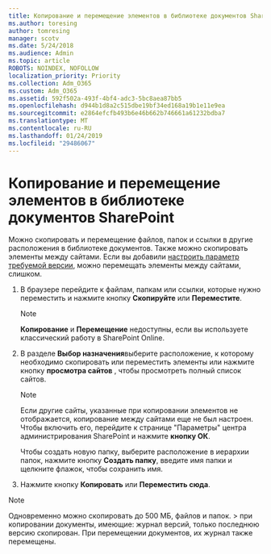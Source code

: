 ```yaml
---
title: Копирование и перемещение элементов в библиотеке документов SharePoint
ms.author: toresing
author: tomresing
manager: scotv
ms.date: 5/24/2018
ms.audience: Admin
ms.topic: article
ROBOTS: NOINDEX, NOFOLLOW
localization_priority: Priority
ms.collection: Adm_O365
ms.custom: Adm_O365
ms.assetid: 592f502a-493f-4bf4-adc3-5bc8aea87bb5
ms.openlocfilehash: d944b1d8a2c515dbe19bf34ed168a19b1e11e9ea
ms.sourcegitcommit: e2864efcfb493b6e46b662b746661a61232bdba7
ms.translationtype: MT
ms.contentlocale: ru-RU
ms.lasthandoff: 01/24/2019
ms.locfileid: "29486067"
---
```

# <a name="copy-or-move-items-in-a-sharepoint-document-library"></a>Копирование и перемещение элементов в библиотеке документов SharePoint

Можно скопировать и перемещение файлов, папок и ссылки в другие расположения в библиотеке документов. Также можно скопировать элементы между сайтами. Если вы добавили [настроить параметр требуемой версии](https://go.microsoft.com/fwlink/?linkid=622980), можно перемещать элементы между сайтами, слишком.
  
1. В браузере перейдите к файлам, папкам или ссылки, которые нужно переместить и нажмите кнопку **Скопируйте** или **Переместите**.
    
    > [!NOTE]
    > **Копирование** и **Перемещение** недоступны, если вы используете классический работу в SharePoint Online. 
  
2. В разделе **Выбор назначения**выберите расположение, к которому необходимо скопировать или переместить элементы или нажмите кнопку **просмотра сайтов** , чтобы просмотреть полный список сайтов. 
    
    > [!NOTE]
    > Если другие сайты, указанные при копировании элементов не отображается, копирование между сайтами еще не был настроен. Чтобы включить его, перейдите к странице "Параметры" центра администрирования SharePoint и нажмите **кнопку ОК**. 
  
    Чтобы создать новую папку, выберите расположение в иерархии папок, нажмите кнопку **Создать папку**, введите имя папки и щелкните флажок, чтобы сохранить имя.
    
3. Нажмите кнопку **Копировать** или **Переместить сюда**.
    
> [!NOTE]
>  Одновременно можно скопировать до 500 МБ, файлов и папок. > при копировании документы, имеющие: журнал версий, только последнюю версию скопирован. При перемещении документов, их журнал также перемещены. 
  

